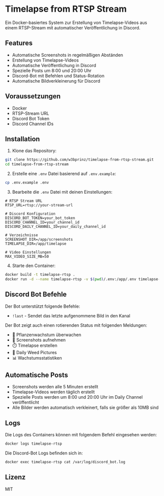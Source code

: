 # Timelapse from RTSP Stream

Ein Docker-basiertes System zur Erstellung von Timelapse-Videos aus einem RTSP-Stream mit automatischer Veröffentlichung in Discord.

## Features

- Automatische Screenshots in regelmäßigen Abständen
- Erstellung von Timelapse-Videos
- Automatische Veröffentlichung in Discord
- Spezielle Posts um 8:00 und 20:00 Uhr
- Discord-Bot mit Befehlen und Status-Rotation
- Automatische Bildverkleinerung für Discord

## Voraussetzungen

- Docker
- RTSP-Stream URL
- Discord Bot Token
- Discord Channel IDs

## Installation

1. Klone das Repository:

```bash
git clone https://github.com/w3bprinz/timelapse-from-rtsp-stream.git
cd timelapse-from-rtsp-stream
```

2. Erstelle eine `.env` Datei basierend auf `.env.example`:

```bash
cp .env.example .env
```

3. Bearbeite die `.env` Datei mit deinen Einstellungen:

```env
# RTSP Stream URL
RTSP_URL=rtsp://your-stream-url

# Discord Konfiguration
DISCORD_BOT_TOKEN=your_bot_token
DISCORD_CHANNEL_ID=your_channel_id
DISCORD_DAILY_CHANNEL_ID=your_daily_channel_id

# Verzeichnisse
SCREENSHOT_DIR=/app/screenshots
TIMELAPSE_DIR=/app/timelapse

# Video Einstellungen
MAX_VIDEO_SIZE_MB=50
```

4. Starte den Container:

```bash
docker build -t timelapse-rtsp .
docker run -d --name timelapse-rtsp -v $(pwd)/.env:/app/.env timelapse-rtsp
```

## Discord Bot Befehle

Der Bot unterstützt folgende Befehle:

- `!last` - Sendet das letzte aufgenommene Bild in den Kanal

Der Bot zeigt auch einen rotierenden Status mit folgenden Meldungen:

- 🌱 Pflanzenwachstum überwachen
- 📸 Screenshots aufnehmen
- ⏱️ Timelapse erstellen
- 🌿 Daily Weed Pictures
- 📊 Wachstumsstatistiken

## Automatische Posts

- Screenshots werden alle 5 Minuten erstellt
- Timelapse-Videos werden täglich erstellt
- Spezielle Posts werden um 8:00 und 20:00 Uhr im Daily Channel veröffentlicht
- Alle Bilder werden automatisch verkleinert, falls sie größer als 10MB sind

## Logs

Die Logs des Containers können mit folgendem Befehl eingesehen werden:

```bash
docker logs timelapse-rtsp
```

Die Discord-Bot Logs befinden sich in:

```bash
docker exec timelapse-rtsp cat /var/log/discord_bot.log
```

## Lizenz

MIT
